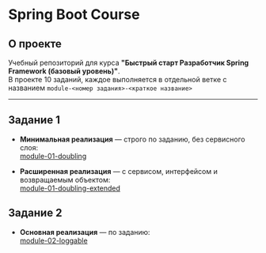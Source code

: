 # Spring Boot Course

## О проекте

Учебный репозиторий для курса **"Быстрый старт Разработчик Spring Framework (базовый уровень)"**.  
В проекте 10 заданий, каждое выполняется в отдельной ветке с названием `module-<номер задания>-<краткое название>`

---

## Задание 1

- **Минимальная реализация** — строго по заданию, без сервисного слоя:  
  [module-01-doubling](https://github.com/yasolodovnikova/spring-boot-course/tree/module-01-doubling)

- **Расширенная реализация** — с сервисом, интерфейсом и возвращаемым объектом:  
  [module-01-doubling-extended](https://github.com/yasolodovnikova/spring-boot-course/tree/module-01-doubling-extended)

## Задание 2

- **Основная реализация** — по заданию:  
  [module-02-loggable](https://github.com/yasolodovnikova/spring-boot-course/tree/module-02-loggable)
